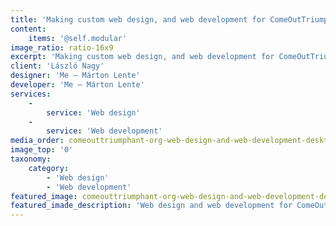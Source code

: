 ```yaml
---
title: 'Making custom web design, and web development for ComeOutTriumphant.org'
content:
    items: '@self.modular'
image_ratio: ratio-16x9
excerpt: 'Making custom web design, and web development for ComeOutTriumphant.org with Perch CMS.'
client: 'László Nagy'
designer: 'Me – Márton Lente'
developer: 'Me – Márton Lente'
services:
    -
        service: 'Web design'
    -
        service: 'Web development'
media_order: comeouttriumphant-org-web-design-and-web-development-desktop-1.jpg
image_top: '0'
taxonomy:
    category:
        - 'Web design'
        - 'Web development'
featured_image: comeouttriumphant-org-web-design-and-web-development-desktop-1.jpg
featured_imade_description: 'Web design and web development for ComeOutTriumphant.org home page on desktop'
---
```


